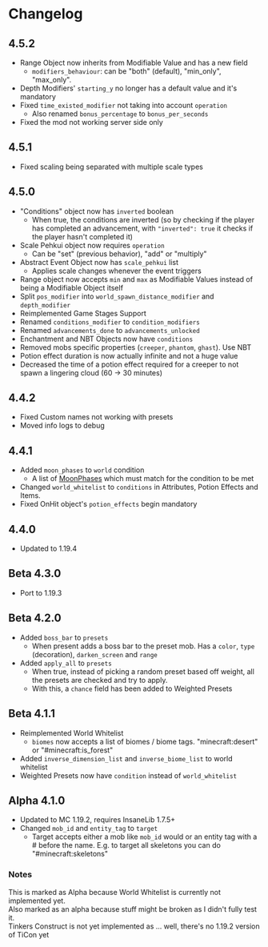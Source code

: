 # Changelog

## 4.5.2
* Range Object now inherits from Modifiable Value and has a new field
  * `modifiers_behaviour`: can be "both" (default), "min_only", "max_only".
* Depth Modifiers' `starting_y` no longer has a default value and it's mandatory
* Fixed `time_existed_modifier` not taking into account `operation`
  * Also renamed `bonus_percentage` to `bonus_per_seconds`
* Fixed the mod not working server side only

## 4.5.1
* Fixed scaling being separated with multiple scale types

## 4.5.0
* "Conditions" object now has `inverted` boolean
  * When true, the conditions are inverted (so by checking if the player has completed an advancement, with `"inverted": true` it checks if the player hasn't completed it)
* Scale Pehkui object now requires `operation`
  * Can be "set" (previous behavior), "add" or "multiply"
* Abstract Event Object now has `scale_pehkui` list
  * Applies scale changes whenever the event triggers
* Range object now accepts `min` and `max` as Modifiable Values instead of being a Modifiable Object itself
* Split `pos_modifier` into `world_spawn_distance_modifier` and `depth_modifier`
* Reimplemented Game Stages Support
* Renamed `conditions_modifier` to `condition_modifiers`
* Renamed `advancements_done` to `advancements_unlocked`
* Enchantment and NBT Objects now have `conditions`
* Removed mobs specific properties (`creeper`, `phantom`, `ghast`). Use NBT
* Potion effect duration is now actually infinite and not a huge value
* Decreased the time of a potion effect required for a creeper to not spawn a lingering cloud (60 -> 30 minutes)

## 4.4.2
* Fixed Custom names not working with presets
* Moved info logs to debug

## 4.4.1
* Added `moon_phases` to `world` condition
  * A list of [MoonPhases](https://github.com/Insane96/MobsPropertiesRandomness/blob/ddbb215424dfcfe6db969f4e8c908768a1abace5/src/main/java/insane96mcp/mobspropertiesrandomness/data/json/util/MPRWorldWhitelist.java#L103) which must match for the condition to be met
* Changed `world_whitelist` to `conditions` in Attributes, Potion Effects and Items.
* Fixed OnHit object's `potion_effects` begin mandatory

## 4.4.0
* Updated to 1.19.4

## Beta 4.3.0
* Port to 1.19.3

## Beta 4.2.0
* Added `boss_bar` to `presets`
  * When present adds a boss bar to the preset mob. Has a `color`, `type` (decoration), `darken_screen` and `range`
* Added `apply_all` to `presets`
  * When true, instead of picking a random preset based off weight, all the presets are checked and try to apply.
  * With this, a `chance` field has been added to Weighted Presets

## Beta 4.1.1
* Reimplemented World Whitelist
  * `biomes` now accepts a list of biomes / biome tags. "minecraft:desert" or "#minecraft:is_forest"
* Added `inverse_dimension_list` and `inverse_biome_list` to world whitelist
* Weighted Presets now have `condition` instead of `world_whitelist`

## Alpha 4.1.0
* Updated to MC 1.19.2, requires InsaneLib 1.7.5+
* Changed `mob_id` and `entity_tag` to `target`
  * Target accepts either a mob like `mob_id` would or an entity tag with a # before the name. E.g. to target all skeletons you can do "#minecraft:skeletons"

### Notes
This is marked as Alpha because World Whitelist is currently not implemented yet.  
Also marked as an alpha because stuff might be broken as I didn't fully test it.  
Tinkers Construct is not yet implemented as ... well, there's no 1.19.2 version of TiCon yet